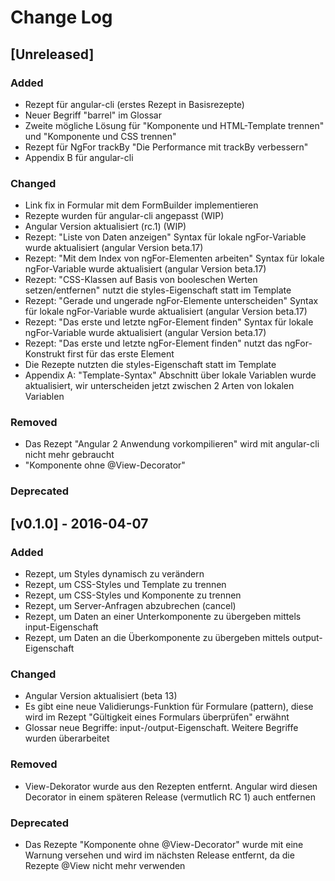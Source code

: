 # Change Log

## [Unreleased]

### Added

* Rezept für angular-cli (erstes Rezept in Basisrezepte)
* Neuer Begriff "barrel" im Glossar
* Zweite mögliche Lösung für "Komponente und HTML-Template trennen" und "Komponente und CSS trennen"
* Rezept für NgFor trackBy "Die Performance mit trackBy verbessern"
* Appendix B für angular-cli

### Changed

* Link fix in Formular mit dem FormBuilder implementieren
* Rezepte wurden für angular-cli angepasst (WIP)
* Angular Version aktualisiert (rc.1) (WIP)
* Rezept: "Liste von Daten anzeigen" Syntax für lokale ngFor-Variable wurde aktualisiert (angular Version beta.17)
* Rezept: "Mit dem Index von ngFor-Elementen arbeiten" Syntax für lokale ngFor-Variable wurde aktualisiert (angular Version beta.17)
* Rezept: "CSS-Klassen auf Basis von booleschen Werten setzen/entfernen" nutzt die styles-Eigenschaft statt <style></style> im Template
* Rezept: "Gerade und ungerade ngFor-Elemente unterscheiden" Syntax für lokale ngFor-Variable wurde aktualisiert (angular Version beta.17)
* Rezept: "Das erste und letzte ngFor-Element finden" Syntax für lokale ngFor-Variable wurde aktualisiert (angular Version beta.17)
* Rezept: "Das erste und letzte ngFor-Element finden" nutzt das ngFor-Konstrukt first für das erste Element
* Die Rezepte nutzten die styles-Eigenschaft statt <style></style> im Template
* Appendix A: "Template-Syntax" Abschnitt über lokale Variablen wurde aktualisiert, wir unterscheiden jetzt zwischen 2 Arten von lokalen Variablen

### Removed

* Das Rezept "Angular 2 Anwendung vorkompilieren" wird mit angular-cli nicht mehr gebraucht
* "Komponente ohne @View-Decorator"

### Deprecated

## [v0.1.0] - 2016-04-07

### Added

* Rezept, um Styles dynamisch zu verändern
* Rezept, um CSS-Styles und Template zu trennen
* Rezept, um CSS-Styles und Komponente zu trennen
* Rezept, um Server-Anfragen abzubrechen (cancel)
* Rezept, um Daten an einer Unterkomponente zu übergeben mittels input-Eigenschaft
* Rezept, um Daten an die Überkomponente zu übergeben mittels output-Eigenschaft

### Changed

* Angular Version aktualisiert (beta 13)
* Es gibt eine neue Validierungs-Funktion für Formulare (pattern), diese wird im Rezept "Gültigkeit eines Formulars überprüfen" erwähnt
* Glossar neue Begriffe: input-/output-Eigenschaft. Weitere Begriffe wurden überarbeitet

### Removed

* View-Dekorator wurde aus den Rezepten entfernt. Angular wird diesen Decorator in einem späteren Release (vermutlich RC 1) auch entfernen

### Deprecated

* Das Rezepte "Komponente ohne @View-Decorator" wurde mit eine Warnung versehen und wird im nächsten Release entfernt, da die Rezepte @View nicht mehr verwenden

